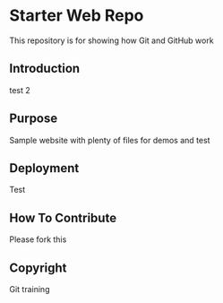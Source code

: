  # Starter Web Repo

This repository is for showing how Git and GitHub work

## Introduction 

test 2

## Purpose

Sample website with plenty of files for demos and test

## Deployment

Test 

## How To Contribute

Please fork this

## Copyright

Git training